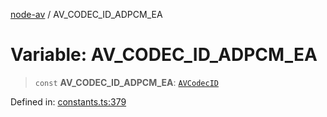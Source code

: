 [node-av](../globals.md) / AV\_CODEC\_ID\_ADPCM\_EA

# Variable: AV\_CODEC\_ID\_ADPCM\_EA

> `const` **AV\_CODEC\_ID\_ADPCM\_EA**: [`AVCodecID`](../type-aliases/AVCodecID.md)

Defined in: [constants.ts:379](https://github.com/seydx/av/blob/f8631fc881b394300b1479f511d55cf1c370a87f/src/constants/constants.ts#L379)
